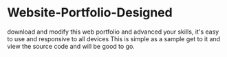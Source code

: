 # Website-Portfolio-Designed
download and modify this web portfolio and advanced your skills, it's easy to use and responsive to all devices
This is simple as a sample get to it and view the source code and will be good to go.


